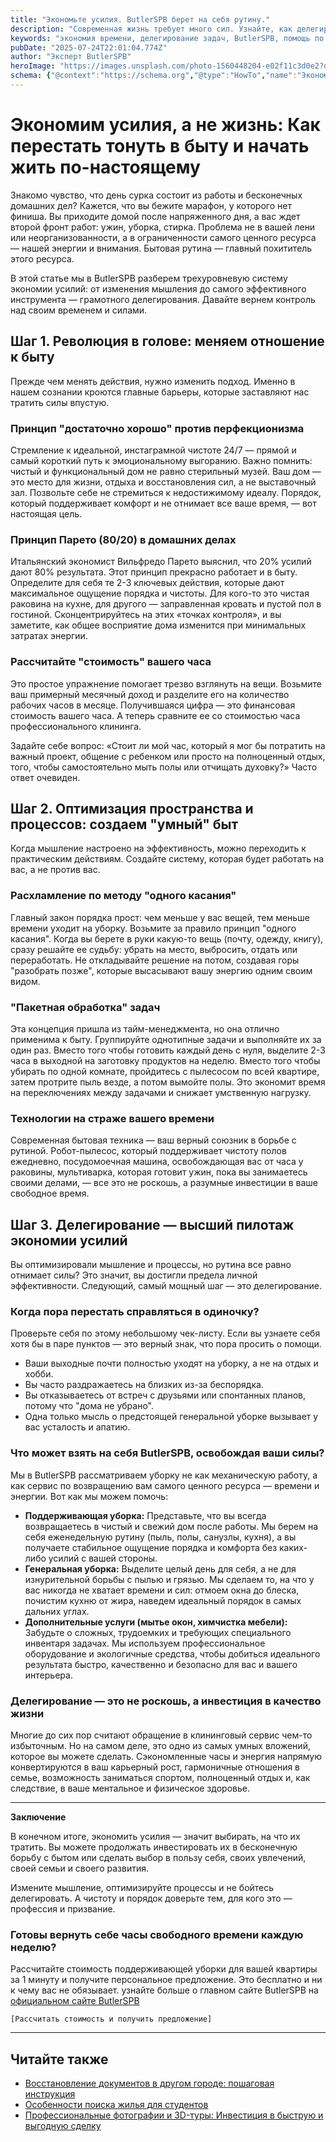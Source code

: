 ```yaml
---
title: "Экономьте усилия. ButlerSPB берет на себя рутину."
description: "Современная жизнь требует много сил. Узнайте, как делегировать рутинные задачи и освободить время для важного. ButlerSPB берет на себя быт, чтобы вы жили полной жизнью."
keywords: "экономия времени, делегирование задач, ButlerSPB, помощь по дому, управление временем, продуктивность"
pubDate: "2025-07-24T22:01:04.774Z"
author: "Эксперт ButlerSPB"
heroImage: "https://images.unsplash.com/photo-1560448204-e02f11c3d0e2?q=80&w=2070&auto=format&fit=crop"
schema: {"@context":"https://schema.org","@type":"HowTo","name":"Экономьте усилия. ButlerSPB берет на себя рутину.","description":"Современная жизнь требует много сил. Узнайте, как делегировать рутинные задачи и освободить время для важного. ButlerSPB берет на себя быт, чтобы вы жили полной жизнью.","image":{"@type":"ImageObject","url":"https://images.unsplash.com/photo-1560448204-e02f11c3d0e2?q=80&w=2070&auto=format&fit=crop"},"aggregateRating":{"@type":"AggregateRating","ratingValue":"4.7","reviewCount":633,"bestRating":"5","worstRating":"1"},"publisher":{"@type":"Organization","name":"Блог ButlerSPB","logo":{"@type":"ImageObject","url":"https://butlerspb-blog.netlify.app/favicon.ico"}},"mainEntityOfPage":{"@type":"WebPage","@id":"https://butlerspb-blog.netlify.app/blog/ekonomte-usiliya/"}}
---
```

# Экономим усилия, а не жизнь: Как перестать тонуть в быту и начать жить по-настоящему

Знакомо чувство, что день сурка состоит из работы и бесконечных домашних дел? Кажется, что вы бежите марафон, у которого нет финиша. Вы приходите домой после напряженного дня, а вас ждет второй фронт работ: ужин, уборка, стирка. Проблема не в вашей лени или неорганизованности, а в ограниченности самого ценного ресурса — нашей энергии и внимания. Бытовая рутина — главный похититель этого ресурса.

В этой статье мы в ButlerSPB разберем трехуровневую систему экономии усилий: от изменения мышления до самого эффективного инструмента — грамотного делегирования. Давайте вернем контроль над своим временем и силами.

## Шаг 1. Революция в голове: меняем отношение к быту

Прежде чем менять действия, нужно изменить подход. Именно в нашем сознании кроются главные барьеры, которые заставляют нас тратить силы впустую.

### Принцип "достаточно хорошо" против перфекционизма

Стремление к идеальной, инстаграмной чистоте 24/7 — прямой и самый короткий путь к эмоциональному выгоранию. Важно помнить: чистый и функциональный дом не равно стерильный музей. Ваш дом — это место для жизни, отдыха и восстановления сил, а не выставочный зал. Позвольте себе не стремиться к недостижимому идеалу. Порядок, который поддерживает комфорт и не отнимает все ваше время, — вот настоящая цель.

### Принцип Парето (80/20) в домашних делах

Итальянский экономист Вильфредо Парето выяснил, что 20% усилий дают 80% результата. Этот принцип прекрасно работает и в быту. Определите для себя те 2-3 ключевых действия, которые дают максимальное ощущение порядка и чистоты. Для кого-то это чистая раковина на кухне, для другого — заправленная кровать и пустой пол в гостиной. Сконцентрируйтесь на этих «точках контроля», и вы заметите, как общее восприятие дома изменится при минимальных затратах энергии.

### Рассчитайте "стоимость" вашего часа

Это простое упражнение помогает трезво взглянуть на вещи. Возьмите ваш примерный месячный доход и разделите его на количество рабочих часов в месяце. Получившаяся цифра — это финансовая стоимость вашего часа. А теперь сравните ее со стоимостью часа профессионального клининга.

Задайте себе вопрос: «Стоит ли мой час, который я мог бы потратить на важный проект, общение с ребенком или просто на полноценный отдых, того, чтобы самостоятельно мыть полы или отчищать духовку?» Часто ответ очевиден.

## Шаг 2. Оптимизация пространства и процессов: создаем "умный" быт

Когда мышление настроено на эффективность, можно переходить к практическим действиям. Создайте систему, которая будет работать на вас, а не против вас.

### Расхламление по методу "одного касания"

Главный закон порядка прост: чем меньше у вас вещей, тем меньше времени уходит на уборку. Возьмите за правило принцип "одного касания". Когда вы берете в руки какую-то вещь (почту, одежду, книгу), сразу решайте ее судьбу: убрать на место, выбросить, отдать или переработать. Не откладывайте решение на потом, создавая горы "разобрать позже", которые высасывают вашу энергию одним своим видом.

### "Пакетная обработка" задач

Эта концепция пришла из тайм-менеджмента, но она отлично применима к быту. Группируйте однотипные задачи и выполняйте их за один раз. Вместо того чтобы готовить каждый день с нуля, выделите 2-3 часа в выходной на заготовку продуктов на неделю. Вместо того чтобы убирать по одной комнате, пройдитесь с пылесосом по всей квартире, затем протрите пыль везде, а потом вымойте полы. Это экономит время на переключениях между задачами и снижает умственную нагрузку.

### Технологии на страже вашего времени

Современная бытовая техника — ваш верный союзник в борьбе с рутиной. Робот-пылесос, который поддерживает чистоту полов ежедневно, посудомоечная машина, освобождающая вас от часа у раковины, мультиварка, которая готовит ужин, пока вы занимаетесь своими делами, — все это не роскошь, а разумные инвестиции в ваше свободное время.

## Шаг 3. Делегирование — высший пилотаж экономии усилий

Вы оптимизировали мышление и процессы, но рутина все равно отнимает силы? Это значит, вы достигли предела личной эффективности. Следующий, самый мощный шаг — это делегирование.

### Когда пора перестать справляться в одиночку?

Проверьте себя по этому небольшому чек-листу. Если вы узнаете себя хотя бы в паре пунктов — это верный знак, что пора просить о помощи.

*   Ваши выходные почти полностью уходят на уборку, а не на отдых и хобби.
*   Вы часто раздражаетесь на близких из-за беспорядка.
*   Вы отказываетесь от встреч с друзьями или спонтанных планов, потому что "дома не убрано".
*   Одна только мысль о предстоящей генеральной уборке вызывает у вас усталость и апатию.

### Что может взять на себя ButlerSPB, освобождая ваши силы?

Мы в ButlerSPB рассматриваем уборку не как механическую работу, а как сервис по возвращению вам самого ценного ресурса — времени и энергии. Вот как мы можем помочь:

*   **Поддерживающая уборка:** Представьте, что вы всегда возвращаетесь в чистый и свежий дом после работы. Мы берем на себя еженедельную рутину (пыль, полы, санузлы, кухня), а вы получаете стабильное ощущение порядка и комфорта без каких-либо усилий с вашей стороны.
*   **Генеральная уборка:** Выделите целый день для себя, а не для изнурительной борьбы с пылью и грязью. Мы сделаем то, на что у вас никогда не хватает времени и сил: отмоем окна до блеска, почистим кухню от жира, наведем идеальный порядок в самых дальних углах.
*   **Дополнительные услуги (мытье окон, химчистка мебели):** Забудьте о сложных, трудоемких и требующих специального инвентаря задачах. Мы используем профессиональное оборудование и экологичные средства, чтобы добиться идеального результата быстро, качественно и безопасно для вас и вашего интерьера.

### Делегирование — это не роскошь, а инвестиция в качество жизни

Многие до сих пор считают обращение в клининговый сервис чем-то избыточным. Но на самом деле, это одно из самых умных вложений, которое вы можете сделать. Сэкономленные часы и энергия напрямую конвертируются в ваш карьерный рост, гармоничные отношения в семье, возможность заниматься спортом, полноценный отдых и, как следствие, в ваше ментальное и физическое здоровье.

---

**Заключение**

В конечном итоге, экономить усилия — значит выбирать, на что их тратить. Вы можете продолжать инвестировать их в бесконечную борьбу с бытом или сделать выбор в пользу себя, своих увлечений, своей семьи и своего развития.

Измените мышление, оптимизируйте процессы и не бойтесь делегировать. А чистоту и порядок доверьте тем, для кого это — профессия и призвание.

### Готовы вернуть себе часы свободного времени каждую неделю?
Рассчитайте стоимость поддерживающей уборки для вашей квартиры за 1 минуту и получите персональное предложение. Это бесплатно и ни к чему вас не обязывает. узнайте больше о главном сайте ButlerSPB на <a href="https://butlerspb.ru" target="_blank" rel="nofollow">официальном сайте ButlerSPB</a>

`[Рассчитать стоимость и получить предложение]`

---

## Читайте также

*   [Восстановление документов в другом городе: пошаговая инструкция](/blog/vosstanovlenie-dokumentov-v-drugom-gorode-poshagovaya-instrukciya/)
*   [Особенности поиска жилья для студентов](/blog/osobennosti-poiska-zhilya-dlya-studentov/)
*   [Профессиональные фотографии и 3D-туры: Инвестиция в быструю и выгодную сделку](/blog/professionalnye-fotografii-i-3d-tury/)

